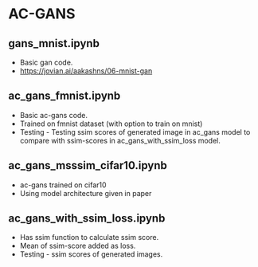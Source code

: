 # AC-GANS


## gans_mnist.ipynb
* Basic gan code.
* https://jovian.ai/aakashns/06-mnist-gan

## ac_gans_fmnist.ipynb
* Basic ac-gans code.
* Trained on fmnist dataset (with option to train on mnist)
* Testing - Testing ssim scores of generated image in ac_gans model to compare with ssim-scores in ac_gans_with_ssim_loss model.

## ac_gans_msssim_cifar10.ipynb
* ac-gans trained on cifar10
* Using model architecture given in paper

## ac_gans_with_ssim_loss.ipynb
* Has ssim function to calculate ssim score.
* Mean of ssim-score added as loss.
* Testing - ssim scores of generated images.
